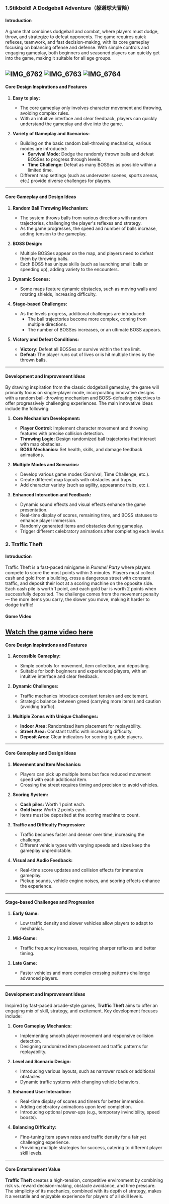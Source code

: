 ### 1.Stikbold! A Dodgeball Adventure（躲避球大冒险）

#### **Introduction**  
A game that combines dodgeball and combat, where players must dodge, throw, and strategize to defeat opponents. The game requires quick reflexes, teamwork, and fast decision-making, with its core gameplay focusing on balancing offense and defense. With simple controls and engaging gameplay, both beginners and seasoned players can quickly get into the game, making it suitable for all age groups.

![IMG_6762](https://github.com/UoB-COMSM0166/2025-group-15/blob/main/Images/IMG_6762.JPG?raw=true)
![IMG_6763](https://github.com/UoB-COMSM0166/2025-group-15/blob/main/Images/IMG_6763.JPG?raw=true)
![IMG_6764](https://github.com/UoB-COMSM0166/2025-group-15/blob/main/Images/IMG_6764.JPG?raw=true)
---

#### **Core Design Inspirations and Features**  
1. **Easy to play:**  
   - The core gameplay only involves character movement and throwing, avoiding complex rules.  
   - With an intuitive interface and clear feedback, players can quickly understand the gameplay and dive into the game.  

2. **Variety of Gameplay and Scenarios:**  
   - Building on the basic random ball-throwing mechanics, various modes are introduced:  
     - **Survival Mode:** Dodge the randomly thrown balls and defeat BOSSes to progress through levels.  
     - **Time Challenge:** Defeat as many BOSSes as possible within a limited time.  
   - Different map settings (such as underwater scenes, sports arenas, etc.) provide diverse challenges for players.  

---

#### **Core Gameplay and Design Ideas**  
1. **Random Ball Throwing Mechanism:**  
   - The system throws balls from various directions with random trajectories, challenging the player's reflexes and strategy.  
   - As the game progresses, the speed and number of balls increase, adding tension to the gameplay.  

2. **BOSS Design:**  
   - Multiple BOSSes appear on the map, and players need to defeat them by throwing balls.  
   - Each BOSS has unique skills (such as launching small balls or speeding up), adding variety to the encounters.  

3. **Dynamic Scenes:**  
   - Some maps feature dynamic obstacles, such as moving walls and rotating shields, increasing difficulty.  

4. **Stage-based Challenges:**  
   - As the levels progress, additional challenges are introduced:  
     - The ball trajectories become more complex, coming from multiple directions.  
     - The number of BOSSes increases, or an ultimate BOSS appears.  

5. **Victory and Defeat Conditions:**  
   - **Victory:** Defeat all BOSSes or survive within the time limit.  
   - **Defeat:** The player runs out of lives or is hit multiple times by the thrown balls.  

---

#### **Development and Improvement Ideas**  

By drawing inspiration from the classic dodgeball gameplay, the game will primarily focus on single-player mode, incorporating innovative designs with a random ball-throwing mechanism and BOSS-defeating objectives to offer progressively challenging experiences. The main innovative ideas include the following:

1. **Core Mechanism Development:**  
   - **Player Control:** Implement character movement and throwing features with precise collision detection.  
   - **Throwing Logic:** Design randomized ball trajectories that interact with map obstacles.  
   - **BOSS Mechanics:** Set health, skills, and damage feedback animations.  

2. **Multiple Modes and Scenarios:**  
   - Develop various game modes (Survival, Time Challenge, etc.).  
   - Create different map layouts with obstacles and traps.  
   - Add character variety (such as agility, appearance traits, etc.).  

3. **Enhanced Interaction and Feedback:**  
   - Dynamic sound effects and visual effects enhance the game presentation.  
   - Real-time display of scores, remaining time, and BOSS statuses to enhance player immersion.  
   - Randomly generated items and obstacles during gameplay.  
   - Trigger different celebratory animations after completing each level.s



### 2. Traffic Theft

#### **Introduction**  
Traffic Theft is a fast-paced minigame in *Pummel Party* where players compete to score the most points within 3 minutes. Players must collect cash and gold from a building, cross a dangerous street with constant traffic, and deposit their loot at a scoring machine on the opposite side. Each cash pile is worth 1 point, and each gold bar is worth 2 points when successfully deposited. The challenge comes from the movement penalty — the more items you carry, the slower you move, making it harder to dodge traffic!
#### **Game Video**  
[Watch the game video here](https://www.youtube.com/watch?v=5Uo4A8mwS3w)
---

#### **Core Design Inspirations and Features**  
1. **Accessible Gameplay:**  
   - Simple controls for movement, item collection, and depositing.  
   - Suitable for both beginners and experienced players, with an intuitive interface and clear feedback.  

2. **Dynamic Challenges:**  
   - Traffic mechanics introduce constant tension and excitement.  
   - Strategic balance between greed (carrying more items) and caution (avoiding traffic).  

3. **Multiple Zones with Unique Challenges:**  
   - **Indoor Area:** Randomized item placement for replayability.  
   - **Street Area:** Constant traffic with increasing difficulty.  
   - **Deposit Area:** Clear indicators for scoring to guide players.  

---

#### **Core Gameplay and Design Ideas**  

1. **Movement and Item Mechanics:**  
   - Players can pick up multiple items but face reduced movement speed with each additional item.  
   - Crossing the street requires timing and precision to avoid vehicles.  

2. **Scoring System:**  
   - **Cash piles:** Worth 1 point each.  
   - **Gold bars:** Worth 2 points each.  
   - Items must be deposited at the scoring machine to count.  

3. **Traffic and Difficulty Progression:**  
   - Traffic becomes faster and denser over time, increasing the challenge.  
   - Different vehicle types with varying speeds and sizes keep the gameplay unpredictable.  

4. **Visual and Audio Feedback:**  
   - Real-time score updates and collision effects for immersive gameplay.  
   - Pickup sounds, vehicle engine noises, and scoring effects enhance the experience.  

---

#### **Stage-based Challenges and Progression**  
1. **Early Game:**  
   - Low traffic density and slower vehicles allow players to adapt to mechanics.  

2. **Mid-Game:**  
   - Traffic frequency increases, requiring sharper reflexes and better timing.  

3. **Late Game:**  
   - Faster vehicles and more complex crossing patterns challenge advanced players.  

---

#### **Development and Improvement Ideas**  

Inspired by fast-paced arcade-style games, **Traffic Theft** aims to offer an engaging mix of skill, strategy, and excitement. Key development focuses include:

1. **Core Gameplay Mechanics:**  
   - Implementing smooth player movement and responsive collision detection.  
   - Designing randomized item placement and traffic patterns for replayability.  

2. **Level and Scenario Design:**  
   - Introducing various layouts, such as narrower roads or additional obstacles.  
   - Dynamic traffic systems with changing vehicle behaviors.  

3. **Enhanced User Interaction:**  
   - Real-time display of scores and timers for better immersion.  
   - Adding celebratory animations upon level completion.  
   - Introducing optional power-ups (e.g., temporary invincibility, speed boosts).  

4. **Balancing Difficulty:**  
   - Fine-tuning item spawn rates and traffic density for a fair yet challenging experience.  
   - Providing multiple strategies for success, catering to different player skill levels.  

---

#### **Core Entertainment Value**  
**Traffic Theft** creates a high-tension, competitive environment by combining risk vs. reward decision-making, obstacle avoidance, and time pressure. The simplicity of its mechanics, combined with its depth of strategy, makes it a versatile and enjoyable experience for players of all skill levels.

